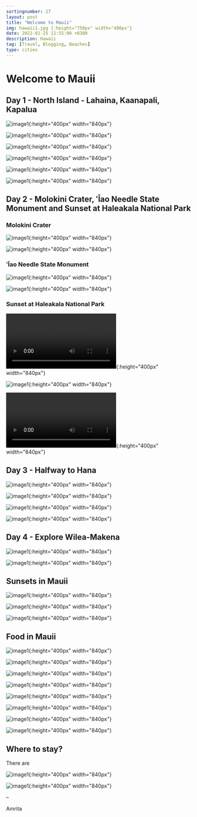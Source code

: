 ```yaml
---
sortingnumber: 27
layout: post
title: "Welcome to Mauii"
img: hawaii1.jpg {:height="750px" width="400px"}
date: 2022-01-25 12:55:00 +0300
description: Hawaii
tag: [Travel, Blogging, Beaches]
type: cities
---
```


# Welcome to Mauii

## Day 1 - North Island - Lahaina, Kaanapali, Kapalua





![image1]({{site.baseurl}}/assets/img/hawaii1/pic2.jpg){:height="400px" width="840px"}


![image1]({{site.baseurl}}/assets/img/hawaii1/pic3.jpg){:height="400px" width="840px"}


![image1]({{site.baseurl}}/assets/img/hawaii1/pic5.jpg){:height="400px" width="840px"}

![image1]({{site.baseurl}}/assets/img/hawaii1/pic31.jpg){:height="400px" width="840px"}


![image1]({{site.baseurl}}/assets/img/hawaii1/pic7.jpg){:height="400px" width="840px"}

![image1]({{site.baseurl}}/assets/img/hawaii1/pic35.jpg){:height="400px" width="840px"}



## Day 2 - Molokini Crater, ʻĪao Needle State Monument and Sunset at Haleakala National Park

### Molokini Crater

![image1]({{site.baseurl}}/assets/img/hawaii1/pic27.jpg){:height="400px" width="840px"}

![image1]({{site.baseurl}}/assets/img/hawaii1/pic26.jpg){:height="400px" width="840px"}

### ʻĪao Needle State Monument


![image1]({{site.baseurl}}/assets/img/hawaii1/pic18.jpg){:height="400px" width="840px"}

![image1]({{site.baseurl}}/assets/img/hawaii1/pic32.jpg){:height="400px" width="840px"}


### Sunset at Haleakala National Park

![image1]({{site.baseurl}}/assets/img/hawaii1/3.MOV){:height="400px" width="840px"}

![image1]({{site.baseurl}}/assets/img/hawaii1/pic11.jpg){:height="400px" width="840px"}

![image1]({{site.baseurl}}/assets/img/hawaii1/4.mp4){:height="400px" width="840px"}




## Day 3 - Halfway to Hana

![image1]({{site.baseurl}}/assets/img/hawaii1/pic33.jpg){:height="400px" width="840px"}

![image1]({{site.baseurl}}/assets/img/hawaii1/pic14.jpg){:height="400px" width="840px"}

![image1]({{site.baseurl}}/assets/img/hawaii1/pic15.jpg){:height="400px" width="840px"}

![image1]({{site.baseurl}}/assets/img/hawaii1/pic20.jpg){:height="400px" width="840px"}



## Day 4 - Explore Wilea-Makena

![image1]({{site.baseurl}}/assets/img/hawaii1/pic16.jpg){:height="400px" width="840px"}

![image1]({{site.baseurl}}/assets/img/hawaii1/pic30.jpg){:height="400px" width="840px"}



## Sunsets in Mauii

![image1]({{site.baseurl}}/assets/img/hawaii1/pic34.jpg){:height="400px" width="840px"}

![image1]({{site.baseurl}}/assets/img/hawaii1/pic29.jpg){:height="400px" width="840px"}

![image1]({{site.baseurl}}/assets/img/hawaii1/pic25.jpg){:height="400px" width="840px"}




## Food in Mauii

![image1]({{site.baseurl}}/assets/img/hawaii1/pic6.jpg){:height="400px" width="840px"}

![image1]({{site.baseurl}}/assets/img/hawaii1/pic8.jpg){:height="400px" width="840px"}

![image1]({{site.baseurl}}/assets/img/hawaii1/pic9.jpg){:height="400px" width="840px"}

![image1]({{site.baseurl}}/assets/img/hawaii1/pic10.jpg){:height="400px" width="840px"}

![image1]({{site.baseurl}}/assets/img/hawaii1/pic13.jpg){:height="400px" width="840px"}

![image1]({{site.baseurl}}/assets/img/hawaii1/pic17.jpg){:height="400px" width="840px"}

![image1]({{site.baseurl}}/assets/img/hawaii1/pic21.jpg){:height="400px" width="840px"}

![image1]({{site.baseurl}}/assets/img/hawaii1/pic23.jpg){:height="400px" width="840px"}



## Where to stay?

There are

![image1]({{site.baseurl}}/assets/img/hawaii1/pic1.jpg){:height="400px" width="840px"}

![image1]({{site.baseurl}}/assets/img/hawaii1/pic24.jpg){:height="400px" width="840px"}






–

Amrita
